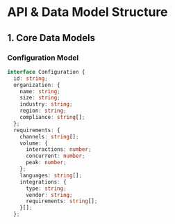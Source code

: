 # API & Data Model Structure

## 1. Core Data Models

### Configuration Model
```typescript
interface Configuration {
  id: string;
  organization: {
    name: string;
    size: string;
    industry: string;
    region: string;
    compliance: string[];
  };
  requirements: {
    channels: string[];
    volume: {
      interactions: number;
      concurrent: number;
      peak: number;
    };
    languages: string[];
    integrations: {
      type: string;
      vendor: string;
      requirements: string[];
    }[];
  };